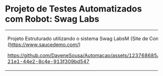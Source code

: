 ﻿# Projeto de Testes Automatizados com Robot: Swag Labs

<table>
<tr>
<td>
	
 
 Projeto Estruturado utilizando o sistema Swag LabsM (Site de Compras) (https://www.saucedemo.com/)




https://github.com/DayeneSousa/Automacao/assets/123768685/c274aa85-21e1-44e2-8c4e-913f309bd547



</td>
</tr>
</table>
